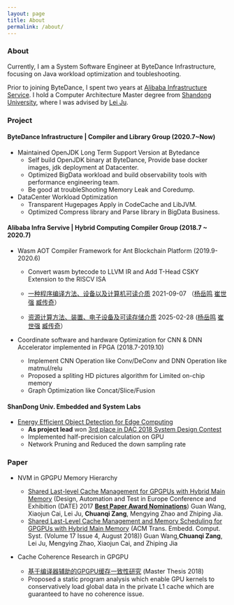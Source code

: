 ```yaml
---
layout: page
title: About
permalink: /about/
---
```

### About

Currently, I am a System Software Engineer at ByteDance Infrastructure,  focusing on Java workload optimization and toubleshooting.

Prior to joining ByteDance, I spent two years at [Alibaba Infrastructure Service](https://www.alibabacloud.com/).  I hold a Computer Architecture Master degree from [Shandong University](https://www.sdu.edu.cn/), where I was advised by [Lei Ju](https://faculty.sdu.edu.cn/julei).



### Project

#### ByteDance Infrastructure | Compiler and Library Group  (2020.7~Now)

- Maintained OpenJDK Long Term Support  Version at Bytedance
  - Self build OpenJDK binary at ByteDance, Provide base docker images, jdk deployment at Datacenter.
  - Optimized BigData workload and build observability tools with performance engineering team.
  - Be good at troubleShooting Memory Leak and Coredump.
- DataCenter Workload Optimization
  - Transparent Hugepages Apply in CodeCache and LibJVM.
  - Optimized Compress library and Parse library in BigData Business.

#### Alibaba Infra Servive | Hybrid Computing Compiler Group (2018.7 ~ 2020.7)

- Wasm AOT Compiler Framework for Ant Blockchain Platform  (2019.9-2020.6)

  - Convert wasm bytecode to LLVM IR  and Add T-Head CSKY Extension to the RISCV ISA

  - [一种程序编译方法、设备以及计算机可读介质](https://www.patentguru.com/CN113360157A)       2021-09-07  （[杨岳鸣](https://www.patentguru.com/cn/inventor/3867743) [崔世强](https://www.patentguru.com/cn/inventor/3867744) [臧传奇](https://www.patentguru.com/cn/inventor/3867746)）
  - [资源计算方法、装置、电子设备及可读存储介质](https://www.patentguru.com/CN113296837B)   2025-02-28    ([杨岳鸣](https://www.patentguru.com/cn/inventor/3867743) [崔世强](https://www.patentguru.com/cn/inventor/3867744) [臧传奇](https://www.patentguru.com/cn/inventor/3867746)）

- Coordinate software and hardware Optimization for CNN & DNN Accelerator implemented in FPGA  (2018.7-2019.10)
  - Implement CNN Operation like Conv/DeConv and DNN Operation like matmul/relu
  - Proposed a spliting HD pictures algorithm for Limited on-chip memory
  - Graph Optimization like Concat/Slice/Fusion

#### ShanDong Univ.  Embedded and System Labs

- [Energy Efficient Object Detection for Edge Computing](https://github.com/xiaoyuuuuu/dac-hdc-2018-object-detection-in-Jetson-TX2)
  - **As project lead** won [3rd place in DAC 2018 System Design Contest](http://www.cse.cuhk.edu.hk/~byu/2018-DAC-SDC/index.html）)
  - Implemented half-precision calculation on GPU
  - Network Pruning and Reduced the down sampling rate

### Paper

- NVM in GPGPU Memory Hierarchy
  - [Shared Last-level Cache Management for GPGPUs with Hybrid Main Memory](https://ieeexplore.ieee.org/abstract/document/7926953/)   (Design, Automation and Test in Europe Conference and Exhibition (DATE) 2017 [**Best Paper Award Nominations**](https://www.date-conference.com/proceedings-archive/2017/html/bestpaper.html))  Guan Wang, Xiaojun Cai,  Lei Ju, **Chuanqi Zang**, Mengying Zhao and Zhiping Jia.
  - [Shared Last-Level Cache Management and Memory Scheduling for GPGPUs with Hybrid Main Memory](https://dl.acm.org/doi/10.1145/3230643)  (ACM Trans. Embedd. Comput. Syst. (Volume 17 Issue 4, August 2018))  Guan Wang,**Chuanqi Zang**, Lei Ju, Mengying Zhao, Xiaojun Cai, and Zhiping Jia

- Cache Coherence Research in GPGPU
  - [基于编译器辅助的GPGPU缓存一致性研究](https://kns.cnki.net/KCMS/detail/detail.aspx?filename=1018107394.nh&dbname=CMFD201901&dbcode=cdmd) (Master Thesis 2018)
  - Proposed a static program analysis which enable GPU kernels to conservatively load global data in the private L1 cache which are guaranteed to have no coherence issue.
